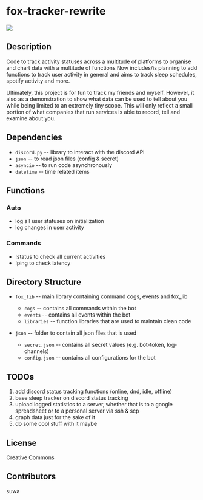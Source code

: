 # fox-tracker-rewrite
<img src="https://cdn.discordapp.com/attachments/879261281473937451/944534159215448084/Untitled.png">

## Description
Code to track activity statuses across a multitude of platforms to organise and chart data with a multitude of functions
Now includes/is planning to add functions to track user activity in general and aims to track sleep schedules, spotify activity and more.

Ultimately, this project is for fun to track my friends and myself. However, it also as a demonstration to show what data can be used to tell about you while being limited to an extremely tiny scope.
This will only reflect a small portion of what companies that run services is able to record, tell and examine about you. 

## Dependencies

-   `discord.py`  -- library to interact with the discord API
-   `json`        -- to read json files (config & secret)
-   `asyncio`     -- to run code asynchronously 
-   `datetime`    -- time related items

## Functions

### Auto
- log all user statuses on initialization 
- log changes in user activity

### Commands
- !status to check all current activities
- !ping to check latency

## Directory Structure
- `fox_lib`       -- main library containing command cogs, events and fox_lib

  - `cogs`        -- contains all commands within the bot
  - `events`      -- contains all events within the bot
  - `libraries`   -- function libraries that are used to maintain clean code

- `json`          -- folder to contain all json files that is used
  - `secret.json` -- contains all secret values (e.g. bot-token, log-channels)
  - `config.json` -- contains all configurations for the bot

## TODOs
1. add discord status tracking functions (online, dnd, idle, offline)
2. base sleep tracker on discord status tracking
3. upload logged statistics to a server, whether that is to a google spreadsheet or to a personal server via ssh & scp
4. graph data just for the sake of it
5. do some cool stuff with it maybe 

## License
Creative Commons

## Contributors
suwa
